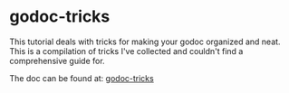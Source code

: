 godoc-tricks
============

This tutorial deals with tricks for making your godoc organized and neat.
This is a compilation of tricks I've collected and couldn't find a
comprehensive guide for.

The doc can be found at: [godoc-tricks](https://godoc.org/github.com/fluhus/godoc-tricks)
